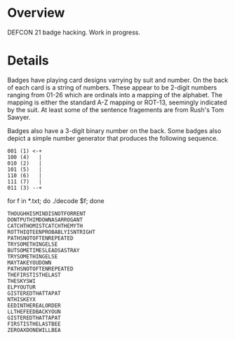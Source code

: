 Overview
========

DEFCON 21 badge hacking.  Work in progress.

Details
=======
Badges have playing card designs varrying by suit and number.  On the
back of each card is a string of numbers.  These appear to be 2-digit
numbers ranging from 01-26 which are ordinals into a mapping of
the alphabet.  The mapping is either the standard A-Z mapping or ROT-13,
seemingly indicated by the suit.  At least some of the sentence
fragements are from Rush's Tom Sawyer.

Badges also have a 3-digit binary number on the back.  Some badges also
depict a simple number generator that produces the following sequence.

    001 (1) <-+
    100 (4)   |
    010 (2)   |
    101 (5)   |
    110 (6)   |
    111 (7)   |
    011 (3) --+


for f in *.txt; do ./decode $f; done

    THOUGHHISMINDISNOTFORRENT
    DONTPUTHIMDOWNASARROGANT
    CATCHTHOMISTCATCHTHEMYTH
    ROTTHIQTEENPROBABLYISNTRIGHT
    PATHSNOTOFTENREPEATED
    TRYSOMETHINGELSE
    BUTSOMETIMESLEADSASTRAY
    TRYSOMETHINGELSE
    MAYTAKEYOUDOWN
    PATHSNOTOFTENREPEATED
    THEFIRSTISTHELAST
    THESKYSWI
    ELPYOUTUR
    GISTEREDTHATTAPAT
    NTHISKEYX
    EEDINTHEREALORDER
    LLTHEFEEDBACKYOUN
    GISTEREDTHATTAPAT
    FIRSTISTHELASTBEE
    ZEROAXDONEWILLBEA

